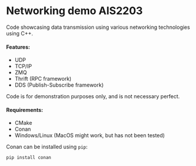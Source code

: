 # Networking demo AIS2203

Code showcasing data transmission using various networking technologies using C++.

#### Features:
* UDP
* TCP/IP
* ZMQ
* Thrift (RPC framework)
* DDS (Publish-Subscribe framework)

Code is for demonstration purposes only, and is not necessary perfect.

####  Requirements:
* CMake
* Conan
* Windows/Linux (MacOS might work, but has not been tested)

Conan can be installed using `pip`:
```bash
pip install conan
```
